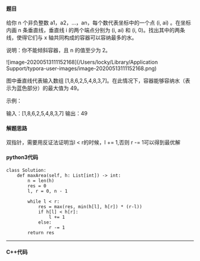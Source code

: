 #### 题目

给你 n 个非负整数 a1，a2，...，an，每个数代表坐标中的一个点 (i, ai) 。在坐标内画 n 条垂直线，垂直线 i 的两个端点分别为 (i, ai) 和 (i, 0)。找出其中的两条线，使得它们与 x 轴共同构成的容器可以容纳最多的水。

说明：你不能倾斜容器，且 n 的值至少为 2。

 

![image-20200513111152168](/Users/locky/Library/Application Support/typora-user-images/image-20200513111152168.png)

图中垂直线代表输入数组 [1,8,6,2,5,4,8,3,7]。在此情况下，容器能够容纳水（表示为蓝色部分）的最大值为 49。

 

示例：

输入：[1,8,6,2,5,4,8,3,7]
输出：49



#### 解题思路

双指针，需要用反证法证明当l < r的时候，l += 1,否则 r -= 1可以得到最优解



#### python3代码

```
class Solution:
    def maxArea(self, h: List[int]) -> int:
        n = len(h)
        res = 0
        l, r = 0, n - 1

        while l < r:
            res = max(res, min(h[l], h[r]) * (r-l))
            if h[l] < h[r]:
                l += 1
            else:
                r -= 1
        return res
```



****

#### C++代码

```

```

